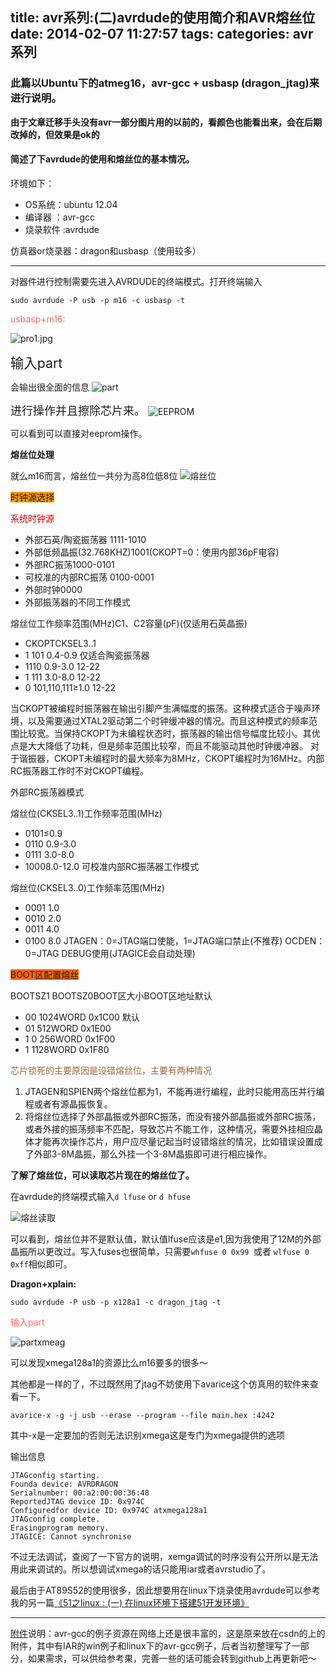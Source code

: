 title: avr系列:(二)avrdude的使用简介和AVR熔丝位
date: 2014-02-07 11:27:57
tags:
categories: avr系列
---
### 此篇以Ubuntu下的atmeg16，avr-gcc + usbasp (dragon_jtag)来进行说明。

**由于文章迁移手头没有avr一部分图片用的以前的，看颜色也能看出来，会在后期改掉的，但效果是ok的**

#### 简述了下avrdude的使用和熔丝位的基本情况。

<!--more-->
环境如下：
- OS系统：ubuntu 12.04
- 编译器 ：avr-gcc
- 烧录软件 :avrdude

仿真器or烧录器：dragon和usbasp（使用较多）

---

对器件进行控制需要先进入AVRDUDE的终端模式。打开终端输入

```
sudo avrdude -P usb -p m16 -c usbasp -t
```
<span style="color:#ff6666">usbasp+m16:</span>

![pro1.jpg](/img/linux-avr-2/pro1.jpg)

<span style="font-size:18px; font-size:16pt">输入part</span>

会输出很全面的信息
![part](/img/linux-avr-2/pro2.jpg)

<span style="font-size:18px">进行操作并且擦除芯片来。</span>
![EEPROM](/img/linux-avr-2/ee.jpg)

可以看到可以直接对eeprom操作。

**熔丝位处理**

就么m16而言，熔丝位一共分为高8位低8位
![熔丝位](/img/linux-avr-2/fues.png)

<span lang="zh-CN" style="background-color:rgb(255,153,0)">时钟源选择</span>

<span style="color:#cc0000">系统时钟源</span>
- 外部石英/陶瓷振荡器 1111-1010
- 外部低频晶振(32.768KHZ)1001(CKOPT=0：使用内部36pF电容)
- 外部RC振荡1000-0101
- 可校准的内部RC振荡 0100-0001
- 外部时钟0000
- 外部振荡器的不同工作模式

熔丝位工作频率范围(MHz)C1、C2容量(pF)(仅适用石英晶振)
- CKOPTCKSEL3..1 
- 1 101 0.4-0.9 仅适合陶瓷振荡器
- 1110 0.9-3.0 12-22
- 1 111 3.0-8.0 12-22
- 0 101,110,111≥1.0 12-22

当CKOPT被编程时振荡器在输出引脚产生满幅度的振荡。这种模式适合于噪声环境，以及需要通过XTAL2驱动第二个时钟缓冲器的情况。而且这种模式的频率范围比较宽。当保持CKOPT为未编程状态时，振荡器的输出信号幅度比较小。其优点是大大降低了功耗，但是频率范围比较窄，而且不能驱动其他时钟缓冲器。
对于谐振器，CKOPT未编程时的最大频率为8MHz，CKOPT编程时为16MHz。内部RC振荡器工作时不对CKOPT编程。


外部RC振荡器模式

熔丝位(CKSEL3..1)工作频率范围(MHz)
- 0101≤0.9
- 0110 0.9-3.0
- 0111 3.0-8.0
- 10008.0-12.0
可校准内部RC振荡器工作模式



熔丝位(CKSEL3..0)工作频率范围(MHz)
- 0001 1.0
- 0010 2.0
- 0011 4.0
- 0100 8.0
JTAGEN：0=JTAG端口使能，1=JTAG端口禁止(不推荐)
OCDEN：0=JTAG DEBUG使用(JTAGICE会自动处理)

<span style="background-color:rgb(255,102,0)">BOOT区配置熔丝</span>

BOOTSZ1 BOOTSZ0BOOT区大小BOOT区地址默认
- 00 1024WORD 0x1C00 默认
- 01 512WORD 0x1E00 
- 1 0 256WORD 0x1F00 
- 1 1128WORD 0x1F80


<span style="color:#996633">芯片锁死的主要原因是设错熔丝位，主要有两种情况</span>
1. JTAGEN和SPIEN两个熔丝位都为1，不能再进行编程，此时只能用高压并行编程或者有源晶振恢复。
2. 将熔丝位选择了外部晶振或外部RC振荡，而没有接外部晶振或外部RC振荡，或者外接的振荡频率不匹配，导致芯片不能工作，这种情况，需要外挂相应晶体才能再次操作芯片，用户应尽量记起当时设错熔丝的情况，比如错误设置成了外部3-8M晶振，那么外挂一个3-8M晶振即可进行相应操作。


**了解了熔丝位，可以读取芯片现在的熔丝位了。**

在avrdude的终端模式输入`d lfuse` or `d hfuse`

![熔丝读取](/img/linux-avr-2/fuse2.jpg)

可以看到，熔丝位并不是默认值，默认值lfuse应该是e1,因为我使用了12M的外部晶振所以更改过。写入fuses也很简单，只需要`whfuse 0 0x99 `或者 `wlfuse 0 0xff`相似即可。

**Dragon+xplain:**

```
sudo avrdude -P usb -p x128a1 -c dragon_jtag -t
```
<span style="color:#ff6666">输入part</span>

![partxmeag](/img/linux-avr-2/part2.jpg)

可以发现xmega128a1的资源比么m16要多的很多～

其他都是一样的了，不过既然用了jtag不妨使用下avarice这个仿真用的软件来查看一下。

```
avarice-x -g -j usb --erase --program --file main.hex :4242
```

其中-x是一定要加的否则无法识别xmega这是专门为xmega提供的选项

输出信息
```
JTAGconfig starting.  
Founda device: AVRDRAGON  
Serialnumber: 00:a2:00:00:36:48  
ReportedJTAG device ID: 0x974C  
Configuredfor device ID: 0x974C atxmega128a1  
JTAGconfig complete.  
Erasingprogram memory.  
JTAGICE: Cannot synchronise  
```

不过无法调试，查阅了一下官方的说明，xemga调试的时序没有公开所以是无法用此来调试的。所以想调试xmega的话只能用iar或者avrstudio了。

最后由于AT89S52的使用很多，因此想要用在linux下烧录使用avrdude可以参考我的另一篇[《51之linux : (一) 在linux环境下搭建51开发环境》](http://galaxy2416.github.io/2014/02/05/linux-51-1/)

---
[附件](http://download.csdn.net/detail/galaxy_blue/4339966)说明：avr-gcc的例子资源在网络上还是很丰富的，这是原来放在csdn的上的附件，其中有IAR的win例子和linux下的avr-gcc例子，后者当初整理写了一部分，如果需求，可以供给参考果，完善一些的话可能会转到github上再更新吧～
